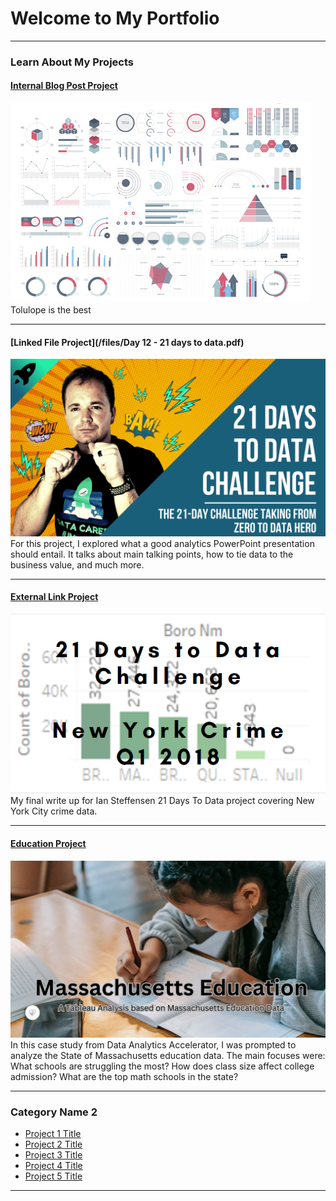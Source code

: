# Welcome to My Portfolio

---

### Learn About My Projects

#### [Internal Blog Post Project](/bank)
<img src="images/dummy_thumbnail.jpg?raw=true"/>
Tolulope is the best

---
#### [Linked File Project](/files/Day 12 - 21 days to data.pdf)
<img src="images/21 Days To Data Challenge.png?raw=true"/>
For this project, I explored what a good analytics PowerPoint presentation should entail. It talks about main talking points, how to tie data to the business value, and much more. 

---
#### [External Link Project](https://www.linkedin.com/pulse/what-i-learned-21-days-from-data-ian-steffensen-mba/?trackingId=y291XeZERHSQjDF2Tiupig%3D%3D)
[<img src="images/21 day challenge.png?raw=true"/>](https://www.linkedin.com/pulse/what-i-learned-21-days-from-data-ian-steffensen-mba/?trackingId=y291XeZERHSQjDF2Tiupig%3D%3D)
My final write up for Ian Steffensen 21 Days To Data project covering New York City crime data. 


---
#### [Education Project](https://www.linkedin.com/pulse/massachusetts-education-system-analysis-ian-steffensen-mba/?trackingId=FgM3SIyvRX%2BsxeHSJPdg6g%3D%3D)
[<img src="images/Massachusetts Education A Tableau Analysis based on Massachusetts Education Data111.png?raw=true"/>](https://www.linkedin.com/pulse/massachusetts-education-system-analysis-ian-steffensen-mba/?trackingId=FgM3SIyvRX%2BsxeHSJPdg6g%3D%3D)
In this case study from Data Analytics Accelerator, I was prompted to analyze the State of Massachusetts education data. The main focuses were:
What schools are struggling the most?
How does class size affect college admission?
What are the top math schools in the state? 

---

### Category Name 2

- [Project 1 Title](http://example.com/)
- [Project 2 Title](http://example.com/)
- [Project 3 Title](http://example.com/)
- [Project 4 Title](http://example.com/)
- [Project 5 Title](http://example.com/)

---




